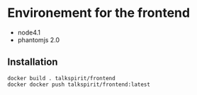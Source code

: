 # Environement for the frontend

* node4.1
* phantomjs 2.0

## Installation

    docker build . talkspirit/frontend
    docker docker push talkspirit/frontend:latest
